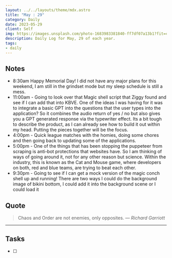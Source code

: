 ```yaml
---
layout: ../../layouts/theme/mdx.astro
title: "May : 29"
category: Daily
date: 2023-05-29
client: Self
img: https://images.unsplash.com/photo-1683983381840-ff7df07a13b1?fit=crop&q=85&w=1400&h=700
description: Daily Log for May, 29 of each year.
tags:
- daily
---
```


## Notes

- 8:30am Happy Memorial Day! I did not have any major plans for this weekend, I am still in the grindset mode but my sleep schedule is still a mess.
- 11:00am - Going to look over that Magic shell script that Ziggy found and see if I can add that into KBVE. One of the ideas I was having for it was to integrate a basic GPT into the questions that the user types into the application? So it combines the audio return of yes / no but also gives you a GPT generated response via the typewriter effect. Its a bit tough to describe the product, as I can already see how to build it out within my head. Putting the pieces together will be the focus.
- 4:00pm - Quick league matches with the homies, doing some chores and then going back to updating some of the applications. 
- 5:00pm - One of the things that has been stopping the puppeteer from scraping is anti-bot protections that websites have. So I am thinking of ways of going around it, not for any other reason but science. Within the industry, this is known as the Cat and Mouse game, where developers on both, red and blue teams, are trying to beat each other. 
- 9:30pm - Going to see if I can get a mock version of the magic conch shell up and running! There are two ways I could do the background image of bikini bottom, I could add it into the background scene or I could load it 

## Quote

> Chaos and Order are not enemies, only opposites.
> — <cite>Richard Garriott</cite>

---

## Tasks

- [ ]